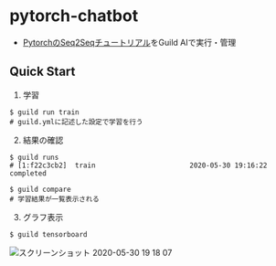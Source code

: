 # pytorch-chatbot
- [PytorchのSeq2Seqチュートリアル](https://pytorch.org/tutorials/intermediate/seq2seq_translation_tutorial.html)をGuild AIで実行・管理

## Quick Start
1. 学習
```
$ guild run train
# guild.ymlに記述した設定で学習を行う
```
2. 結果の確認
```
$ guild runs
# [1:f22c3cb2]  train                       2020-05-30 19:16:22  completed

$ guild compare
# 学習結果が一覧表示される
```

3. グラフ表示
```
$ guild tensorboard
```
![スクリーンショット 2020-05-30 19 18 07](https://user-images.githubusercontent.com/35480446/83325942-45a88200-a2ab-11ea-842d-7dcc1c824ae3.png)
